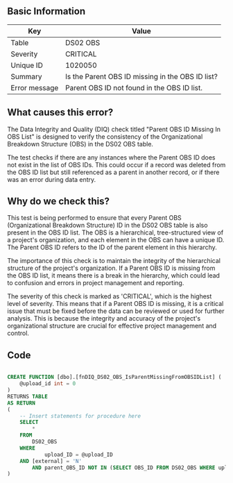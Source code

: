 ## Basic Information
| Key         | Value          |
|-------------|----------------|
| Table       | DS02 OBS |
| Severity    | CRITICAL |
| Unique ID   | 1020050   |
| Summary     | Is the Parent OBS ID missing in the OBS ID list? |
| Error message | Parent OBS ID not found in the OBS ID list. |

## What causes this error?

The Data Integrity and Quality (DIQ) check titled "Parent OBS ID Missing In OBS List" is designed to verify the consistency of the Organizational Breakdown Structure (OBS) in the DS02 OBS table. 

The test checks if there are any instances where the Parent OBS ID does not exist in the list of OBS IDs. This could occur if a record was deleted from the OBS ID list but still referenced as a parent in another record, or if there was an error during data entry.

## Why do we check this?

This test is being performed to ensure that every Parent OBS (Organizational Breakdown Structure) ID in the DS02 OBS table is also present in the OBS ID list. The OBS is a hierarchical, tree-structured view of a project's organization, and each element in the OBS can have a unique ID. The Parent OBS ID refers to the ID of the parent element in this hierarchy. 

The importance of this check is to maintain the integrity of the hierarchical structure of the project's organization. If a Parent OBS ID is missing from the OBS ID list, it means there is a break in the hierarchy, which could lead to confusion and errors in project management and reporting. 

The severity of this check is marked as 'CRITICAL', which is the highest level of severity. This means that if a Parent OBS ID is missing, it is a critical issue that must be fixed before the data can be reviewed or used for further analysis. This is because the integrity and accuracy of the project's organizational structure are crucial for effective project management and control.
## Code

```sql

CREATE FUNCTION [dbo].[fnDIQ_DS02_OBS_IsParentMissingFromOBSIDList] (
	@upload_id int = 0
)
RETURNS TABLE
AS RETURN
(
    -- Insert statements for procedure here
	SELECT 
		* 
	FROM 
		DS02_OBS
	WHERE 
			upload_ID = @upload_ID
    AND [external] = 'N'
		AND parent_OBS_ID NOT IN (SELECT OBS_ID FROM DS02_OBS WHERE upload_ID=@upload_ID)
)
```
